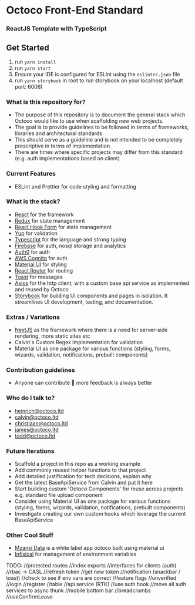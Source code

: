 # Octoco Front-End Standard #
### ReactJS Template with TypeScript ###

## Get Started
1. run `yarn install`
2. run `yarn start`
3. Ensure your IDE is configured for ESLint using the `eslintrc.json` file
4. run `yarn storybook` in root to run storybook on your localhost (default port: 6006)

### What is this repository for? ###

* The purpose of this repository is to document the general stack which Octoco would like to use when scaffolding new web projects. 
* The goal is to provide guidelines to be followed in terms of frameworks, libraries and architectural standards
* This should serve as a guideline and is not intended to be completely prescriptive in terms of implementation
* There are times where specific projects may differ from this standard (e.g. auth implementations based on client)   

### Current Features
- ESLint and Prettier for code styling and formatting

### What is the stack? ###
* [React](https://reactjs.org/) for the framework
* [Redux](https://redux.js.org/) for state management
* [React Hook Form](https://react-hook-form.com/) for state management
* [Yup](https://github.com/jquense/yup) for validation
* [Typescript](https://www.typescriptlang.org/) for the language and strong typing
* [Firebase](https://firebase.google.com/) for auth, nosql storage and analytics
* [Auth0](https://firebase.google.com/) for auth
* [AWS Cognito](https://firebase.google.com/) for auth
* [Material UI](https://mui.com/) for styling
* [React Router](https://v5.reactrouter.com/web/guides/quick-start) for routing
* [Toast](https://ireade.github.io/Toast.js/) for messages
* [Axios](https://axios-http.com/docs/intro) for the http client, with a custom base api service as implemented and reused by Octoco
* [Storybook](https://storybook.js.org/) for building UI components and pages in isolation. It streamlines UI development, testing, and documentation.

### Extras / Variations
* [NextJS](https://nextjs.org/) as the framework where there is a need for server-side rendering, more static sites etc
* Calvin's Custom Regex Implementation for validation
* Material UI as one package for various functions (styling, forms, wizards, validation, notifications, prebuilt components)

### Contribution guidelines ###
* Anyone can contribute 🥳 more feedback is always better

### Who do I talk to? ###
* heinrich@octoco.ltd
* calvin@octoco.ltd
* christiaan@octoco.ltd
* james@octoco.ltd
* todd@octoco.ltd

### Future Iterations
* Scaffold a project in this repo as a working example
* Add commonly reused helper functions to that project
* Add detailed justification for tech decisions, explain why
* Get the latest BaseApiService from Calvin and put it here
* Start building custom 'Octoco Components' for reuse across projects e.g. standard file upload component
* Consider using Material UI as one package for various functions (styling, forms, wizards, validation,  notifications, prebuilt components)
* Investigate creating our own custom hooks which leverage the current BaseApiService 

### Other Cool Stuff
* [Mzansi Data](https://octoco.mzansidata.co.za) is a white label app octoco built using material ui
* [Infisical](https://infisical.com/) for management of environment variables

TODO:
//protected routes
//index exports
//interfaces for clients (auth)
//rbac -> CASL
//refresh token //get new token
//notification (snackbar / toast)
//check to see if env vars are correct
//feature flags
//unverified
//login 
//register
//table
//api service (RTK)
//use auth hook
//move all auth services to async thunk
//mobile bottom bar
//breadcrumbs
//useConfirmLeave
